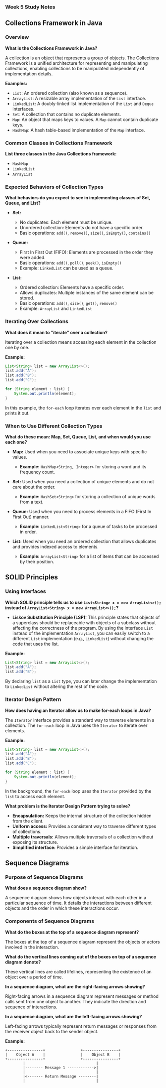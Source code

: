 ### Week 5 Study Notes

## Collections Framework in Java

### Overview
**What is the Collections Framework in Java?**

A collection is an object that represents a group of objects. The Collections Framework is a unified architecture for representing and manipulating collections, enabling collections to be manipulated independently of implementation details.

**Examples:**
- `List`: An ordered collection (also known as a sequence).
- `ArrayList`: A resizable array implementation of the `List` interface.
- `LinkedList`: A doubly-linked list implementation of the `List` and `Deque` interfaces.
- `Set`: A collection that contains no duplicate elements.
- `Map`: An object that maps keys to values. A `Map` cannot contain duplicate keys.
- `HashMap`: A hash table-based implementation of the `Map` interface.

### Common Classes in Collections Framework
**List three classes in the Java Collections framework:**
- `HashMap`
- `LinkedList`
- `ArrayList`

### Expected Behaviors of Collection Types
**What behaviors do you expect to see in implementing classes of Set, Queue, and List?**

- **Set:**
  - No duplicates: Each element must be unique.
  - Unordered collection: Elements do not have a specific order.
  - Basic operations: `add()`, `remove()`, `size()`, `isEmpty()`, `contains()`

- **Queue:**
  - First In First Out (FIFO): Elements are processed in the order they were added.
  - Basic operations: `add()`, `poll()`, `peek()`, `isEmpty()`
  - Example: `LinkedList` can be used as a queue.

- **List:**
  - Ordered collection: Elements have a specific order.
  - Allows duplicates: Multiple instances of the same element can be stored.
  - Basic operations: `add()`, `size()`, `get()`, `remove()`
  - Example: `ArrayList` and `LinkedList`

### Iterating Over Collections
**What does it mean to "iterate" over a collection?**

Iterating over a collection means accessing each element in the collection one by one.

**Example:**
```java
List<String> list = new ArrayList<>();
list.add("A");
list.add("B");
list.add("C");

for (String element : list) {
    System.out.println(element);
}
```
In this example, the `for-each` loop iterates over each element in the `list` and prints it out.

### When to Use Different Collection Types
**What do these mean: Map, Set, Queue, List, and when would you use each one?**

- **Map:** Used when you need to associate unique keys with specific values. 
  - **Example:** `HashMap<String, Integer>` for storing a word and its frequency count.

- **Set:** Used when you need a collection of unique elements and do not care about the order.
  - **Example:** `HashSet<String>` for storing a collection of unique words from a text.

- **Queue:** Used when you need to process elements in a FIFO (First In First Out) manner.
  - **Example:** `LinkedList<String>` for a queue of tasks to be processed in order.

- **List:** Used when you need an ordered collection that allows duplicates and provides indexed access to elements.
  - **Example:** `ArrayList<String>` for a list of items that can be accessed by their position.

## SOLID Principles

### Using Interfaces
**Which SOLID principle tells us to use `List<String> x = new ArrayList<>();` instead of `ArrayList<String> x = new ArrayList<>();`?**

- **Liskov Substitution Principle (LSP):** This principle states that objects of a superclass should be replaceable with objects of a subclass without affecting the correctness of the program. By using the interface `List` instead of the implementation `ArrayList`, you can easily switch to a different `List` implementation (e.g., `LinkedList`) without changing the code that uses the list.

**Example:**
```java
List<String> list = new ArrayList<>();
list.add("A");
list.add("B");
```
By declaring `list` as a `List` type, you can later change the implementation to `LinkedList` without altering the rest of the code.

### Iterator Design Pattern
**How does having an Iterator allow us to make for-each loops in Java?**

The `Iterator` interface provides a standard way to traverse elements in a collection. The `for-each` loop in Java uses the `Iterator` to iterate over elements.

**Example:**
```java
List<String> list = new ArrayList<>();
list.add("A");
list.add("B");
list.add("C");

for (String element : list) {
    System.out.println(element);
}
```
In the background, the `for-each` loop uses the `Iterator` provided by the `list` to access each element.

**What problem is the Iterator Design Pattern trying to solve?**

- **Encapsulation:** Keeps the internal structure of the collection hidden from the client.
- **Uniform access:** Provides a consistent way to traverse different types of collections.
- **Multiple traversals:** Allows multiple traversals of a collection without exposing its structure.
- **Simplified interface:** Provides a simple interface for iteration.

## Sequence Diagrams

### Purpose of Sequence Diagrams
**What does a sequence diagram show?**

A sequence diagram shows how objects interact with each other in a particular sequence of time. It details the interactions between different objects and the order in which these interactions occur.

### Components of Sequence Diagrams
**What do the boxes at the top of a sequence diagram represent?**

The boxes at the top of a sequence diagram represent the objects or actors involved in the interaction.

**What do the vertical lines coming out of the boxes on top of a sequence diagram denote?**

These vertical lines are called lifelines, representing the existence of an object over a period of time.

**In a sequence diagram, what are the right-facing arrows showing?**

Right-facing arrows in a sequence diagram represent messages or method calls sent from one object to another. They indicate the direction and sequence of interactions.

**In a sequence diagram, what are the left-facing arrows showing?**

Left-facing arrows typically represent return messages or responses from the receiver object back to the sender object.

**Example:**
```plaintext
+----------------+                +----------------+
|    Object A    |                |    Object B    |
+----------------+                +----------------+
        |                                |
        |-------- Message 1 ------------>|
        |                                |
        |<------- Return Message --------|
        |                                |
```